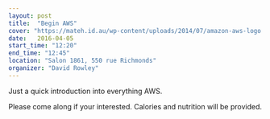 ```yaml
---
layout: post
title:  "Begin AWS"
cover: "https://mateh.id.au/wp-content/uploads/2014/07/amazon-aws-logo.jpg"
date:   2016-04-05
start_time: "12:20"
end_time: "12:45"
location: "Salon 1861, 550 rue Richmonds"
organizer: "David Rowley"
---
```

Just a quick introduction into everything AWS.

Please come along if your interested. Calories and nutrition will be provided.
